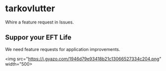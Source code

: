 # tarkovlutter

Whire a feature request in Issues.

## Suppor your EFT Life

We need feature requests for application improvements.

<img src="https://i.gyazo.com/1946d79e93418b21c13066527334c204.png" width="500>